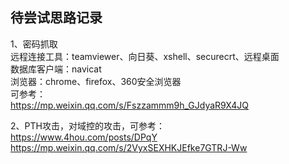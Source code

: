 ## 待尝试思路记录
1、密码抓取  
远程连接工具：teamviewer、向日葵、xshell、securecrt、远程桌面  
数据库客户端：navicat  
浏览器：chrome、firefox、360安全浏览器  
可参考：  
https://mp.weixin.qq.com/s/Fszzammm9h_GJdyaR9X4JQ

2、PTH攻击，对域控的攻击，可参考：  
https://www.4hou.com/posts/DPqY  
https://mp.weixin.qq.com/s/2VyxSEXHKJEfke7GTRJ-Ww

